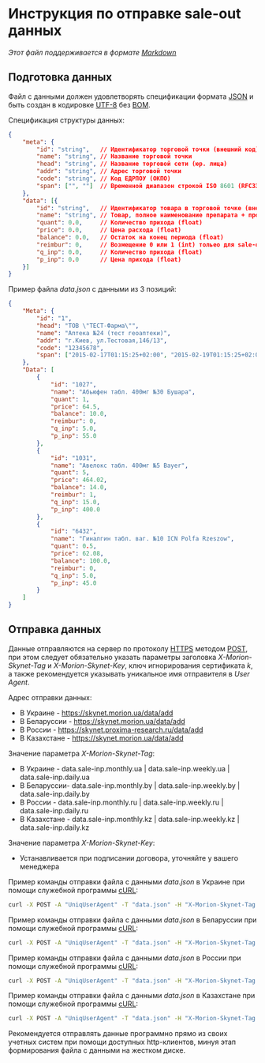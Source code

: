 # Инструкция по отправке sale-out данных
*Этот файл поддерживается в формате [Markdown]*

## Подготовка данных
Файл с данными должен удовлетворять спецификации формата [JSON] и быть создан в кодировке [UTF-8] без [BOM].

Спецификация структуры данных:
```json
{
    "meta": {
        "id": "string",   // Идентификатор торговой точки (внешний код)
        "name": "string", // Название торговой точки
        "head": "string", // Название торговой сети (юр. лица)
        "addr": "string", // Адрес торговой точки
        "code": "string", // Код ЕДРПОУ (ОКПО)
        "span": ["", ""]  // Временной диапазон строкой ISO 8601 (RFC3339) 2015-02-17T01:15:25+02:00
    },
    "data": [{
        "id": "string",   // Идентификатор товара в торговой точке (внешний код)
        "name": "string", // Товар, полное наименование препарата + производитель (через пробел)
        "quant": 0.0,     // Количество прихода (float)
        "price": 0.0,     // Цена расхода (float)
        "balance": 0.0,   // Остаток на конец периода (float)
        "reimbur": 0,     // Возмещение 0 или 1 (int) тольео для sale-out, если есть
        "q_inp": 0.0,     // Количество прихода (float)
        "p_inp": 0.0      // Цена прихода (float)
    }]
}
```

Пример файла *data.json* с данными из 3 позиций:
```json
{
    "Meta": {
        "id": "1",
        "head": "ТОВ \"ТЕСТ-Фарма\"",
        "name": "Аптека №24 (тест геоаптеки)",
        "addr": "г.Киев, ул.Тестовая,146/13",
        "code": "12345678",
        "span": ["2015-02-17T01:15:25+02:00", "2015-02-19T01:15:25+02:00"] // Временной диапазон строкой ISO 8601 (RFC3339) 2015-02-17T01:15:25+02:00
    },
    "Data": [
        {
            "id": "1027",
            "name": "Абьюфен табл. 400мг №30 Бушара",
            "quant": 1,
            "price": 64.5,
            "balance": 10.0,
            "reimbur": 0,
            "q_inp": 5.0,
            "p_inp": 55.0
        },
        {
            "id": "1031",
            "name": "Авелокс табл. 400мг №5 Bayer",
            "quant": 5,
            "price": 464.02,
            "balance": 14.0,
            "reimbur": 1,
            "q_inp": 15.0,
            "p_inp": 400.0
        },
        {
            "id": "6432",
            "name": "Гиналгин табл. ваг. №10 ICN Polfa Rzeszow",
            "quant": 0.5,
            "price": 62.08,
            "balance": 100.0,
            "reimbur": 0,
            "q_inp": 5.0,
            "p_inp": 45.0
        }
    ]
}
```

## Отправка данных
Данные отправляются на сервер по протоколу [HTTPS] методом [POST], при этом следует обязательно указать параметры заголовка *X-Morion-Skynet-Tag* и *X-Morion-Skynet-Key*, ключ игнорирования сертификата *k*, а также рекомендуется указывать уникальное имя отправителя в *User Agent*.

Адрес отправки данных:
*  В Украине -    https://skynet.morion.ua/data/add
*  В Беларуссии - https://skynet.morion.ua/data/add
*  В России -     https://skynet.proxima-research.ru/data/add
*  В Казахстане - https://skynet.morion.ua/data/add

Значение параметра *X-Morion-Skynet-Tag*:
* В Украине -     data.sale-inp.monthly.ua | data.sale-inp.weekly.ua | data.sale-inp.daily.ua
* В Беларуссии-   data.sale-inp.monthly.by | data.sale-inp.weekly.by | data.sale-inp.daily.by
* В России -      data.sale-inp.monthly.ru | data.sale-inp.weekly.ru | data.sale-inp.daily.ru
* В Казахстане -  data.sale-inp.monthly.kz | data.sale-inp.weekly.kz | data.sale-inp.daily.kz

Значение параметра *X-Morion-Skynet-Key*:
* Устанавливается при подписании договора, уточняйте у вашего менеджера

Пример команды отправки файла с данными *data.json* в Украине при помощи служебной программы [cURL]:
```sh
curl -X POST -A "UniqUserAgent" -T "data.json" -H "X-Morion-Skynet-Tag: data.sale-inp.daily.ua" -H "X-Morion-Skynet-Key: xxxxxxxx" -k https://skynet.morion.ua/data/add
```

Пример команды отправки файла с данными *data.json* в Беларуссии при помощи служебной программы [cURL]:
```sh
curl -X POST -A "UniqUserAgent" -T "data.json" -H "X-Morion-Skynet-Tag: data.sale-inp.daily.by" -H "X-Morion-Skynet-Key: xxxxxxxx" -k https://skynet.morion.ua/data/add
```

Пример команды отправки файла с данными *data.json* в России при помощи служебной программы [cURL]:
```sh
curl -X POST -A "UniqUserAgent" -T "data.json" -H "X-Morion-Skynet-Tag: data.sale-inp.daily.ru" -H "X-Morion-Skynet-Key: xxxxxxxx" -k https://skynet.proxima-research.ru/data/add
```

Пример команды отправки файла с данными *data.json* в Казахстане при помощи служебной программы [cURL]:
```sh
curl -X POST -A "UniqUserAgent" -T "data.json" -H "X-Morion-Skynet-Tag: data.sale-inp.daily.kz" -H "X-Morion-Skynet-Key: xxxxxxxx" -k https://skynet.morion.ua/data/add
```

Рекомендуется отправлять данные программно прямо из своих учетных систем при помощи доступных http-клиентов, минуя этап формирования файла с данными на жестком диске.


[Markdown]:https://ru.wikipedia.org/wiki/Markdown
[JSON]:http://json.org/json-ru.html
[UTF-8]:https://ru.wikipedia.org/w/index.php?title=UTF-8
[BOM]:https://ru.wikipedia.org/w/index.php?oldid=70741439
[HTTPS]:https://ru.wikipedia.org/wiki/HTTPS
[POST]:https://ru.wikipedia.org/wiki/POST_(HTTP)
[cURL]:https://ru.wikipedia.org/wiki/CURL
